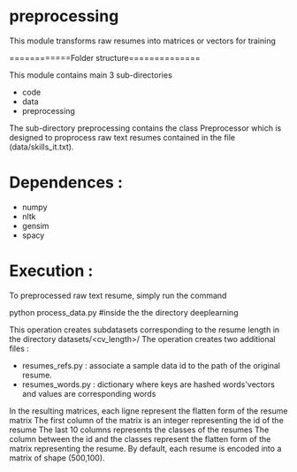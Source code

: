 # preprocessing
This module transforms raw resumes into matrices or vectors for training


============Folder structure==============

This module contains main 3 sub-directories
- code
- data
- preprocessing

The sub-directory preprocessing contains the class Preprocessor which is designed to 
proprocess raw text resumes contained in the file (data/skills_it.txt). 

# Dependences :
- numpy
- nltk
- gensim
- spacy

# Execution :
To preprocessed raw text resume, simply run the command 

python process_data.py #inside the the directory deeplearning



This operation creates subdatasets corresponding to the resume length in the directory datasets/<cv_length>/
The operation creates two additional files :
   - resumes_refs.py : associate a sample data id to the path of the original resume.
   - resumes_words.py : dictionary where keys are hashed words'vectors and values are corresponding words


In the resulting matrices, each ligne represent the flatten form of the resume matrix
The first column of the matrix is an integer representing the id of the resume
The last 10 columns represents the classes of the resumes
The column between the id and the classes represent the flatten form of the matrix representing the resume.
By default, each resume is encoded into a matrix of shape (500,100).
